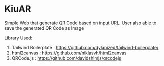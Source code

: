 # KiuAR

Simple Web that generate QR Code based on input URL. User also able to save the generated QR Code as Image

Library Used:

1. Tailwind Boilerplate : https://github.com/dylanized/tailwind-boilerplate/
2. html2canvas : https://github.com/niklasvh/html2canvas
3. QRCode.js : https://github.com/davidshimjs/qrcodejs

